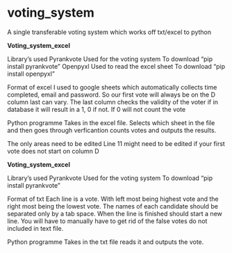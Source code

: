 # voting_system
A single transferable voting system which works off txt/excel to python 

**Voting_system_excel**

Library’s used 
  Pyrankvote
  	Used for the voting system 
    To download “pip install pyrankvote”
  Openpyxl
    Used to read the excel sheet
    To download “pip install openpyxl”
    
Format of excel 
I used to google sheets which automatically collects time completed, email and password. So our first vote will always be on the D column last can vary.  The last column checks the validity of the voter if in database it will result in a 1, 0 if not. If 0 will not count the vote

Python programme 
Takes in the excel file. Selects which sheet in the file and then goes through verficantion counts votes and outputs the results. 

The only areas need to be edited 
Line 11 might need to be edited if your first vote does not start on column D 



**Voting_system_excel**

Library’s used 
  Pyrankvote
    Used for the voting system 
    To download “pip install pyrankvote”
    
    
Format of txt 
Each line is a vote. With left most being highest vote and the right most being the lowest vote. The names of each candidate should be separated only by a tab space. When the line is finished should start a new line. You will have to manually have to get rid of the false votes do not included in text file.

Python programme 
Takes in the txt file reads it and outputs the vote.   
